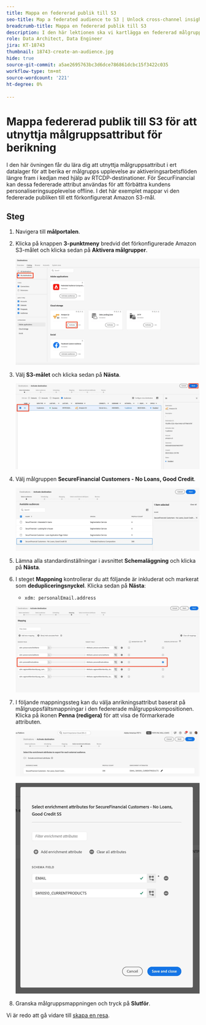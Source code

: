 ```yaml
---
title: Mappa en federerad publik till S3
seo-title: Map a federated audience to S3 | Unlock cross-channel insights with Federated Audience Composition
breadcrumb-title: Mappa en federerad publik till S3
description: I den här lektionen ska vi kartlägga en federerad målgrupp till en Real-Time CDP-målgrupp längre fram i kedjan för att stödja en personaliserad offlineupplevelse.
role: Data Architect, Data Engineer
jira: KT-18743
thumbnail: 18743-create-an-audience.jpg
hide: true
source-git-commit: a5ae2695763bc3d6dce786861dcbc15f3422c035
workflow-type: tm+mt
source-wordcount: '221'
ht-degree: 0%

---
```



# Mappa federerad publik till S3 för att utnyttja målgruppsattribut för berikning

I den här övningen får du lära dig att utnyttja målgruppsattribut i ert datalager för att berika er målgrupps upplevelse av aktiveringsarbetsflöden längre fram i kedjan med hjälp av RTCDP-destinationer. För SecurFinancial kan dessa federerade attribut användas för att förbättra kundens personaliseringsupplevelse offline. I det här exemplet mappar vi den federerade publiken till ett förkonfigurerat Amazon S3-mål.

## Steg

1. Navigera till **målportalen**.

2. Klicka på knappen **3-punktmeny** bredvid det förkonfigurerade Amazon S3-målet och klicka sedan på **Aktivera målgrupper**.

   ![activate-audiences](assets/activate-audiences.png)

3. Välj **S3-målet** och klicka sedan på **Nästa**.

   ![select-s3-destination](assets/select-s3-destination.png)

4. Välj målgruppen **SecureFinancial Customers - No Loans, Good Credit**.

   ![select-s3-audience](assets/select-s3-audience.png)

5. Lämna alla standardinställningar i avsnittet **Schemaläggning** och klicka på **Nästa**.

6. I steget **Mappning** kontrollerar du att följande är inkluderat och markerat som **dedupliceringsnyckel**. Klicka sedan på **Nästa**:
   - `xdm: personalEmail.address`

   ![dedupliceringsnyckel](assets/deduplication-key.png)

7. I följande mappningssteg kan du välja anrikningsattribut baserat på målgruppsfältsmappningar i den federerade målgruppskompositionen. Klicka på ikonen **Penna (redigera)** för att visa de förmarkerade attributen.

   ![edit-attributes](assets/edit-attributes.png)

   ![final-attributes](assets/final-attribution.png)

8. Granska målgruppsmappningen och tryck på **Slutför**.

Vi är redo att gå vidare till [skapa en resa](build-journey-federated-audience.md).
